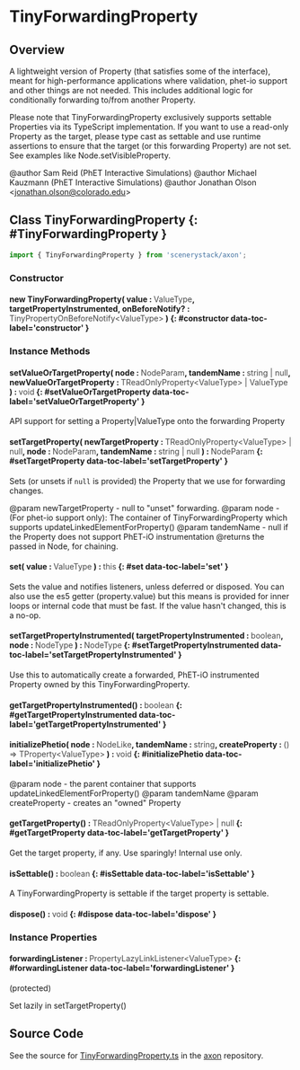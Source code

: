 # TinyForwardingProperty

## Overview

A lightweight version of Property (that satisfies some of the interface), meant for high-performance applications
where validation, phet-io support and other things are not needed. This includes additional logic for conditionally
forwarding to/from another Property.

Please note that TinyForwardingProperty exclusively supports settable Properties
via its TypeScript implementation. If you want to use a read-only Property as the target, please type cast as settable
and use runtime assertions to ensure that the target (or this forwarding Property) are not set. See examples like
Node.setVisibleProperty.

@author Sam Reid (PhET Interactive Simulations)
@author Michael Kauzmann (PhET Interactive Simulations)
@author Jonathan Olson &lt;jonathan.olson@colorado.edu&gt;

## Class TinyForwardingProperty {: #TinyForwardingProperty }


```js
import { TinyForwardingProperty } from 'scenerystack/axon';
```
### Constructor

#### new TinyForwardingProperty( value : <span style="font-weight: 400; opacity: 80%;">ValueType</span>, targetPropertyInstrumented, onBeforeNotify? : <span style="font-weight: 400; opacity: 80%;">TinyPropertyOnBeforeNotify&lt;ValueType&gt;</span> ) {: #constructor data-toc-label='constructor' }

### Instance Methods

#### setValueOrTargetProperty( node : <span style="font-weight: 400; opacity: 80%;">NodeParam</span>, tandemName : <span style="font-weight: 400; opacity: 80%;">string | null</span>, newValueOrTargetProperty : <span style="font-weight: 400; opacity: 80%;">TReadOnlyProperty&lt;ValueType&gt; | ValueType</span> ) : <span style="font-weight: 400; opacity: 80%;">void</span> {: #setValueOrTargetProperty data-toc-label='setValueOrTargetProperty' }

API support for setting a Property|ValueType onto the forwarding Property

#### setTargetProperty( newTargetProperty : <span style="font-weight: 400; opacity: 80%;">TReadOnlyProperty&lt;ValueType&gt; | null</span>, node : <span style="font-weight: 400; opacity: 80%;">NodeParam</span>, tandemName : <span style="font-weight: 400; opacity: 80%;">string | null</span> ) : <span style="font-weight: 400; opacity: 80%;">NodeParam</span> {: #setTargetProperty data-toc-label='setTargetProperty' }

Sets (or unsets if `null` is provided) the Property that we use for forwarding changes.

@param newTargetProperty - null to "unset" forwarding.
@param node - (For phet-io support only):
              The container of TinyForwardingProperty which supports updateLinkedElementForProperty()
@param tandemName - null if the Property does not support PhET-iO instrumentation
@returns the passed in Node, for chaining.

#### set( value : <span style="font-weight: 400; opacity: 80%;">ValueType</span> ) : <span style="font-weight: 400; opacity: 80%;">this</span> {: #set data-toc-label='set' }

Sets the value and notifies listeners, unless deferred or disposed. You can also use the es5 getter
(property.value) but this means is provided for inner loops or internal code that must be fast. If the value
hasn't changed, this is a no-op.

#### setTargetPropertyInstrumented( targetPropertyInstrumented : <span style="font-weight: 400; opacity: 80%;">boolean</span>, node : <span style="font-weight: 400; opacity: 80%;">NodeType</span> ) : <span style="font-weight: 400; opacity: 80%;">NodeType</span> {: #setTargetPropertyInstrumented data-toc-label='setTargetPropertyInstrumented' }

Use this to automatically create a forwarded, PhET-iO instrumented Property owned by this TinyForwardingProperty.

#### getTargetPropertyInstrumented() : <span style="font-weight: 400; opacity: 80%;">boolean</span> {: #getTargetPropertyInstrumented data-toc-label='getTargetPropertyInstrumented' }

#### initializePhetio( node : <span style="font-weight: 400; opacity: 80%;">NodeLike</span>, tandemName : <span style="font-weight: 400; opacity: 80%;">string</span>, createProperty : <span style="font-weight: 400; opacity: 80%;">() =&gt; TProperty&lt;ValueType&gt;</span> ) : <span style="font-weight: 400; opacity: 80%;">void</span> {: #initializePhetio data-toc-label='initializePhetio' }

@param node - the parent container that supports updateLinkedElementForProperty()
@param tandemName
@param createProperty - creates an "owned" Property

#### getTargetProperty() : <span style="font-weight: 400; opacity: 80%;">TReadOnlyProperty&lt;ValueType&gt; | null</span> {: #getTargetProperty data-toc-label='getTargetProperty' }

Get the target property, if any. Use sparingly! Internal use only.

#### isSettable() : <span style="font-weight: 400; opacity: 80%;">boolean</span> {: #isSettable data-toc-label='isSettable' }

A TinyForwardingProperty is settable if the target property is settable.

#### dispose() : <span style="font-weight: 400; opacity: 80%;">void</span> {: #dispose data-toc-label='dispose' }

### Instance Properties

#### forwardingListener : <span style="font-weight: 400; opacity: 80%;">PropertyLazyLinkListener&lt;ValueType&gt;</span> {: #forwardingListener data-toc-label='forwardingListener' }

(protected)

Set lazily in setTargetProperty()



## Source Code

See the source for [TinyForwardingProperty.ts](https://github.com/phetsims/axon/blob/main/js/TinyForwardingProperty.ts) in the [axon](https://github.com/phetsims/axon) repository.
